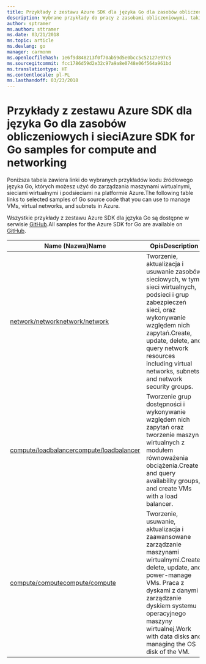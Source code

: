 ```yaml
---
title: Przykłady z zestawu Azure SDK dla języka Go dla zasobów obliczeniowych i sieci
description: Wybrane przykłady do pracy z zasobami obliczeniowymi, takimi jak maszyny wirtualne i sieci wirtualne, z zestawu Azure SDK dla języka Go.
author: sptramer
ms.author: sttramer
ms.date: 03/21/2018
ms.topic: article
ms.devlang: go
manager: carmonm
ms.openlocfilehash: 1e6f9d848213f0f70ab59d5e0bcc5c52127e97c5
ms.sourcegitcommit: fcc1786d59d2e32c97a9a8e0748e06f564a961bd
ms.translationtype: HT
ms.contentlocale: pl-PL
ms.lasthandoff: 03/23/2018
---
```

# <a name="azure-sdk-for-go-samples-for-compute-and-networking"></a><span data-ttu-id="a5ced-103">Przykłady z zestawu Azure SDK dla języka Go dla zasobów obliczeniowych i sieci</span><span class="sxs-lookup"><span data-stu-id="a5ced-103">Azure SDK for Go samples for compute and networking</span></span>

<span data-ttu-id="a5ced-104">Poniższa tabela zawiera linki do wybranych przykładów kodu źródłowego języka Go, których możesz użyć do zarządzania maszynami wirtualnymi, sieciami wirtualnymi i podsieciami na platformie Azure.</span><span class="sxs-lookup"><span data-stu-id="a5ced-104">The following table links to selected samples of Go source code that you can use to manage VMs, virtual networks, and subnets in Azure.</span></span> 

<span data-ttu-id="a5ced-105">Wszystkie przykłady z zestawu Azure SDK dla języka Go są dostępne w serwisie [GitHub](https://github.com/Azure-Samples/azure-sdk-for-go-samples).</span><span class="sxs-lookup"><span data-stu-id="a5ced-105">All samples for the Azure SDK for Go are available on [GitHub](https://github.com/Azure-Samples/azure-sdk-for-go-samples).</span></span>

| <span data-ttu-id="a5ced-106">Name (Nazwa)</span><span class="sxs-lookup"><span data-stu-id="a5ced-106">Name</span></span> | <span data-ttu-id="a5ced-107">Opis</span><span class="sxs-lookup"><span data-stu-id="a5ced-107">Description</span></span> |
|------|-------------|
| [<span data-ttu-id="a5ced-108">network/network</span><span class="sxs-lookup"><span data-stu-id="a5ced-108">network/network</span></span>](https://github.com/Azure-Samples/azure-sdk-for-go-samples/blob/master/network/network.go) | <span data-ttu-id="a5ced-109">Tworzenie, aktualizacja i usuwanie zasobów sieciowych, w tym sieci wirtualnych, podsieci i grup zabezpieczeń sieci, oraz wykonywanie względem nich zapytań.</span><span class="sxs-lookup"><span data-stu-id="a5ced-109">Create, update, delete, and query network resources including virtual networks, subnets, and network security groups.</span></span> |
| [<span data-ttu-id="a5ced-110">compute/loadbalancer</span><span class="sxs-lookup"><span data-stu-id="a5ced-110">compute/loadbalancer</span></span>](https://github.com/Azure-Samples/azure-sdk-for-go-samples/blob/master/compute/loadbalancer.go) | <span data-ttu-id="a5ced-111">Tworzenie grup dostępności i wykonywanie względem nich zapytań oraz tworzenie maszyn wirtualnych z modułem równoważenia obciążenia.</span><span class="sxs-lookup"><span data-stu-id="a5ced-111">Create and query availability groups, and create VMs with a load balancer.</span></span> |
| [<span data-ttu-id="a5ced-112">compute/compute</span><span class="sxs-lookup"><span data-stu-id="a5ced-112">compute/compute</span></span>](https://github.com/Azure-Samples/azure-sdk-for-go-samples/blob/master/compute/compute.go) | <span data-ttu-id="a5ced-113">Tworzenie, usuwanie, aktualizacja i zaawansowane zarządzanie maszynami wirtualnymi.</span><span class="sxs-lookup"><span data-stu-id="a5ced-113">Create, delete, update, and power-manage VMs.</span></span> <span data-ttu-id="a5ced-114">Praca z dyskami z danymi i zarządzanie dyskiem systemu operacyjnego maszyny wirtualnej.</span><span class="sxs-lookup"><span data-stu-id="a5ced-114">Work with data disks and managing the OS disk of the VM.</span></span> |
